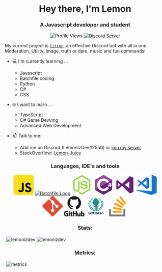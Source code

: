<h1 align = "center"> Hey there, I'm Lemon </h1> 

<h3 align = "center">  A Javascript developer and student </h3>

<p align = "center"> 
  <img src = "https://komarev.com/ghpvc/?username=LemonizDev" alt = "Profile Views">
 <a href="https://discord.gg/CAJWYQB">
    <img src="https://discordapp.com/api/guilds/737222740305641472/widget.png?style=shield" alt="Discord Server">
  </a></p>

My current project is [`Citron`](https://discord.com/oauth2/authorize?client_id=882149819345420289&scope=bot&permissions=8), an effective Discord bot with all in one Moderation, Utility, image, truth  or dare, music and fun commands!

- 💻 I’m currently learning ...
  - Javascript
  - Batchfile coding
  - Python
  - C#
  - CSS

- 🤓 I want to learn ...
  - TypeScript
  - C# Game Devving
  - Advanced Web Development
  
- 📫 Talk to me: 
  - Add me on Discord (LemonizDev#2550) or [join my server](https://discord.com/invite/mEKqPsz5?utm_source=Discord%20Widget&utm_medium=Connect)
  - StackOverflow: [Lemon-Juice](https://stackoverflow.com/users/16787997/lemun-juice?tab=profile)

<h3 align="center">Languages, IDE's and tools</h3>
<p align="center">
      <a href="https://en.wikipedia.org/wiki/JavaScript"><img src="/ico/javascript.png" alt="JavaScript logo"></a>
      <a href = "https://en.wikipedia.org/wiki/Batch_file"><img src ="https://images.all-free-download.com/images/graphiclarge/bat_file_37086.jpg" alt="Batchfile Logo" height= "63"></a>
      <a href="https://nodejs.org/en/about/"><img src="/ico/node-js.png" alt="Node.js logo"></a>
      <a href="https://en.wikipedia.org/wiki/C_Sharp_(programming_language)"><img src="/ico/csharp.png" alt="C# logo"></a>
      <a href="https://visualstudio.microsoft.com/vs/"><img src="/ico/vs.png" alt="Visual Studio logo"></a>
      <a href="https://code.visualstudio.com/"><img src="/ico/vsc.png" alt="VS Code logo"></a>
      <a href="https://git-scm.com/about"><img src="/ico/git.png" alt="Git logo"></a>
      <a href="https://github.com/"><img src="/ico/github.png" alt="GitHub logo"></a>
      <a href="https://www.gitkraken.com/"><img src="/ico/gitkraken.png" alt="GitKraken logo"></a>
      <a href="https://stackoverflow.com/"><img src="/ico/stack-overflow.png" alt="StackOverflow logo"></a>
  </p>
<h3 align = "center">  Stats: </h3>
<p>&nbsp;<img align="center" src="https://github-readme-stats.vercel.app/api?username=lemonizdev&show_icons=true&locale=en&theme=dark&count_private=true" alt="lemonizdev" /> 
  <img align="center" src ="https://github-readme-stats.vercel.app/api/top-langs/?username=lemonizdev&layout=compact&theme=dark&count_private=true" alt="lemonizdev">
  </p>
<h3 align = "center"> Metrics: </h3>
<p>&nbsp;<img align = "center" src="https://metrics.lecoq.io/lemonizdev?template=classic&lines=1&isocalendar=1&languages=1&isocalendar.duration=half-year&languages.limit=8&languages.sections=most-used&languages.colors=github&languages.threshold=0%25&languages.indepth=false&languages.categories=markup%2C%20programming&languages.recent.categories=markup%2C%20programming&languages.recent.load=300&languages.recent.days=14&config.timezone=Asia%2FKolkata" alt="metrics"/></p>



